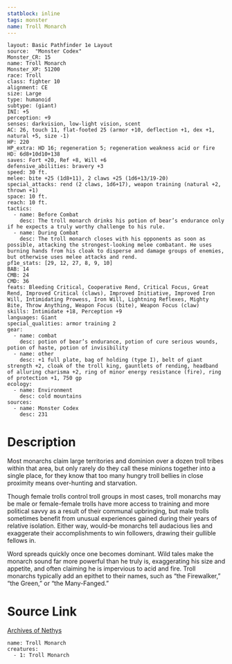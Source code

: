 ```yaml
---
statblock: inline
tags: monster
name: Troll Monarch
---
```

```statblock
layout: Basic Pathfinder 1e Layout
source:  "Monster Codex"
Monster_CR: 15
name: Troll Monarch
Monster_XP: 51200
race: Troll
class: fighter 10
alignment: CE
size: Large
type: humanoid
subtype: (giant)
INI: +5
perception: +9
senses: darkvision, low-light vision, scent
AC: 26, touch 11, flat-footed 25 (armor +10, deflection +1, dex +1, natural +5, size -1)
HP: 220
HP_extra: HD 16; regeneration 5; regeneration weakness acid or fire
HD: 6d8+10d10+138
saves: Fort +20, Ref +8, Will +6
defensive_abilities: bravery +3
speed: 30 ft.
melee: bite +25 (1d8+11), 2 claws +25 (1d6+13/19-20)
special_attacks: rend (2 claws, 1d6+17), weapon training (natural +2, thrown +1)
space: 10 ft.
reach: 10 ft.
tactics:
  - name: Before Combat
    desc: The troll monarch drinks his potion of bear’s endurance only if he expects a truly worthy challenge to his rule.
  - name: During Combat
    desc: The troll monarch closes with his opponents as soon as possible, attacking the strongest-looking melee combatant. He uses burning hands from his cloak to disperse and damage groups of enemies, but otherwise uses melee attacks and rend.
pf1e_stats: [29, 12, 27, 8, 9, 10]
BAB: 14
CMB: 24
CMD: 36
feats: Bleeding Critical, Cooperative Rend, Critical Focus, Great Rend, Improved Critical (claws), Improved Initiative, Improved Iron Will, Intimidating Prowess, Iron Will, Lightning Reflexes, Mighty Bite, Throw Anything, Weapon Focus (bite), Weapon Focus (claw)
skills: Intimidate +18, Perception +9
languages: Giant
special_qualities: armor training 2
gear:
  - name: combat
    desc: potion of bear’s endurance, potion of cure serious wounds, potion of haste, potion of invisibility
  - name: other
    desc: +1 full plate, bag of holding (type I), belt of giant strength +2, cloak of the troll king, gauntlets of rending, headband of alluring charisma +2, ring of minor energy resistance (fire), ring of protection +1, 750 gp
ecology:
  - name: Environment
    desc: cold mountains
sources:
  - name: Monster Codex
    desc: 231
```
# Description
Most monarchs claim large territories and dominion over a dozen troll tribes within that area, but only rarely do they call these minions together into a single place, for they know that too many hungry troll bellies in close proximity means over-hunting and starvation.

Though female trolls control troll groups in most cases, troll monarchs may be male or female-female trolls have more access to training and more political savvy as a result of their communal upbringing, but male trolls sometimes benefit from unusual experiences gained during their years of relative isolation. Either way, would-be monarchs tell audacious lies and exaggerate their accomplishments to win followers, drawing their gullible fellows in.

Word spreads quickly once one becomes dominant. Wild tales make the monarch sound far more powerful than he truly is, exaggerating his size and appetite, and often claiming he is impervious to acid and fire. Troll monarchs typically add an epithet to their names, such as “the Firewalker,” “the Green,” or “the Many-Fanged.”
# Source Link
[Archives of Nethys](https://aonprd.com/MonsterDisplay.aspx?ItemName=Troll%20Monarch)
```encounter-table
name: Troll Monarch
creatures:
  - 1: Troll Monarch
```
